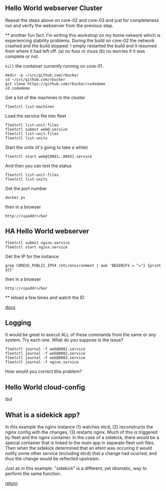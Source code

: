 



Hello World webserver Cluster
--------------

Repeat the steps above on core-02 and core-03 and just for completeness run and verify the webserver from the previous step.

** another fun fact. I'm writing this workshop on my home network which is experiencing stability problems. During the build on core-02 the network crashed and the build stopped. I simply restarted the build and it resumed from where it had left off. (a) no fuss or muss (b) no worries if it was complete or not.

```kill``` the container currently running on core-01.

```
mkdir -p ~/src/github.com/rbucker
cd ~/src/github.com/rbucker
git clone https://github.com/rbucker/cododemo
cd cododemo
```


Get a list of the machines in the cluster
```
fleetctl list-machines
```

Load the service file into fleet
```
fleetctl list-unit-files
fleetctl submit web@.service
fleetctl list-unit-files
fleetctl list-units
```

Start the units (it's going to take a while)
```
fleetctl start web@{8081..8083}.service
```
And then you can test the status
```
fleetctl list-unit-files
fleetctl list-units
```

Get the port number
```
docker ps
```

then in a browser
```
http://<ipaddr>/bar
```



HA Hello World webserver
--------------

```
fleetctl submit nginx.service
fleetctl start nginx.service
```

Get the IP for the instance
```
grep COREOS_PUBLIC_IPV4 /etc/environment | awk 'BEGIN{FS = "="} {print $2}'
```

then in a browser
```
http://<ipaddr>/bar
```

** reload a few times and watch the ID

[docs](https://coreos.com/docs/launching-containers/launching/launching-containers-fleet/)


Logging
-------

It would be great to execut ALL of these commands from the same or any system. Try each one. What do you suppose is the issue?

```
fleetctl journal -f web@8081.service
fleetctl journal -f web@8082.service
fleetctl journal -f web@8083.service
fleetctl journal -f nginx.service
```

How would you correct this problem?




Hello World cloud-config
------------------------

tbd

What is a sidekick app?
-----------------------

In this example the nginx instance (1) watches etcd, (2) reconstructs the nginx config with the changes, (3) restarts nginx. Much of this is triggered by fleet and the nginx container. In the case of a sidekick, there would be a special container that is linked to the main app in separate fleet unit files. Then when the sidekick determined that an efent was occuring it would notify some other service (including etcd) that a change had ocurred; and thus the change would be reflected upstream.

Just as in this example. "sidekick" is a different, yet idiomatic, way to perform the same function.

[return](https://github.com/rbucker/cododemo/blob/master/README.md)
